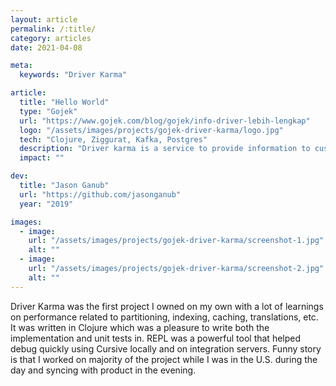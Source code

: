 ```yaml
---
layout: article
permalink: /:title/
category: articles
date: 2021-04-08

meta:
  keywords: "Driver Karma"

article:
  title: "Hello World"
  type: "Gojek"
  url: "https://www.gojek.com/blog/gojek/info-driver-lebih-lengkap"
  logo: "/assets/images/projects/gojek-driver-karma/logo.jpg"
  tech: "Clojure, Ziggurat, Kafka, Postgres"
  description: "Driver karma is a service to provide information to customers about the number of trips a driver has completed, the status of their temperature check, and if vehicles have the safety shield."
  impact: ""

dev:
  title: "Jason Ganub"
  url: "https://github.com/jasonganub"
  year: "2019"

images:
  - image:
    url: "/assets/images/projects/gojek-driver-karma/screenshot-1.jpg"
    alt: ""
  - image:
    url: "/assets/images/projects/gojek-driver-karma/screenshot-2.jpg"
    alt: ""
---
```

<p>Driver Karma was the first project I owned on my own with a lot of learnings on performance related to partitioning, indexing, caching, translations, etc. It was written in Clojure which was a pleasure to write both the implementation and unit tests in. REPL was a powerful tool that helped debug quickly using Cursive locally and on integration servers. Funny story is that I worked on majority of the project while I was in the U.S. during the day and syncing with product in the evening.</p>
